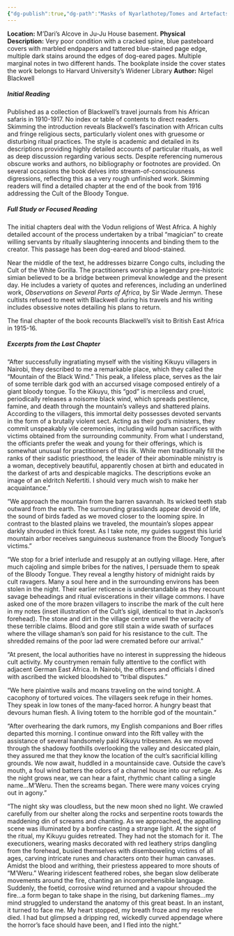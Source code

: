 ```yaml
---
{"dg-publish":true,"dg-path":"Masks of Nyarlathotep/Tomes and Artefacts/New York/Africa's Dark Sects.md","permalink":"/masks-of-nyarlathotep/tomes-and-artefacts/new-york/africa-s-dark-sects/","tags":["TTRPG/Games/MoN"]}
---
```


**Location:** M’Dari’s Alcove in Ju-Ju House basement.
**Physical Description:** Very poor condition with a cracked spine, blue pasteboard covers with marbled endpapers and tattered blue-stained page edge, multiple dark stains around the edges of dog-eared pages. Multiple marginal notes in two different hands. The bookplate inside the cover states the work belongs to Harvard University’s Widener Library
**Author:** Nigel Blackwell

##### Initial Reading 
Published as a collection of Blackwell’s travel journals from his African safaris in 1910-1917. No index or table of contents to direct readers. Skimming the introduction reveals Blackwell’s fascination with African cults and fringe religious sects, particularly violent ones with gruesome or disturbing ritual practices. The style is academic and detailed in its descriptions providing highly detailed accounts of particular rituals, as well as deep discussion regarding various sects. Despite referencing numerous obscure works and authors, no bibliography or footnotes are provided. On several occasions the book delves into stream-of-consciousness digressions, reflecting this as a very rough unfinished work. Skimming readers will find a detailed chapter at the end of the book from 1916 addressing the Cult of the Bloody Tongue.

##### Full Study or Focused Reading
The initial chapters deal with the Vodun religions of West Africa. A highly detailed account of the process undertaken by a tribal “magician” to create willing servants by ritually slaughtering innocents and binding them to the creator. This passage has been dog-eared and blood-stained.

Near the middle of the text, he addresses bizarre Congo cults, including the Cult of the White Gorilla. The practitioners worship a legendary pre-historic simian believed to be a bridge between primeval knowledge and the present day. He includes a variety of quotes and references, including an underlined work, _Observations on Several Parts of Africa_, by Sir Wade Jermyn. These cultists refused to meet with Blackwell during his travels and his writing includes obsessive notes detailing his plans to return.

The final chapter of the book recounts Blackwell’s visit to British East Africa in 1915-16.

##### Excerpts from the Last Chapter
“After successfully ingratiating myself with the visiting Kikuyu villagers in Nairobi, they described to me a remarkable place, which they called the “Mountain of the Black Wind.” This peak, a lifeless place, serves as the lair of some terrible dark god with an accursed visage composed entirely of a giant bloody tongue. To the Kikuyu, this “god” is merciless and cruel, periodically releases a noisome black wind, which spreads pestilence, famine, and death through the mountain’s valleys and shattered plains. According to the villagers, this immortal deity possesses devoted servants in the form of a brutally violent sect. Acting as their god’s ministers, they commit unspeakably vile ceremonies, including wild human sacrifices with victims obtained from the surrounding community. From what I understand, the officiants prefer the weak and young for their offerings, which is somewhat unusual for practitioners of this ilk. While men traditionally fill the ranks of their sadistic priesthood, the leader of their abominable ministry is a woman, deceptively beautiful, apparently chosen at birth and educated in the darkest of arts and despicable magicks. The descriptions evoke an image of an eldritch Nefertiti. I should very much wish to make her acquaintance.”

“We approach the mountain from the barren savannah. Its wicked teeth stab outward from the earth. The surrounding grasslands appear devoid of life, the sound of birds faded as we moved closer to the looming spire. In contrast to the blasted plains we traveled, the mountain’s slopes appear darkly shrouded in thick forest. As I take note, my guides suggest this lurid mountain arbor receives sanguineous sustenance from the Bloody Tongue’s victims.”

“We stop for a brief interlude and resupply at an outlying village. Here, after much cajoling and simple bribes for the natives, I persuade them to speak of the Bloody Tongue. They reveal a lengthy history of midnight raids by cult ravagers. Many a soul here and in the surrounding environs has been stolen in the night. Their earlier reticence is understandable as they recount savage beheadings and ritual eviscerations in their village commons. I have asked one of the more brazen villagers to inscribe the mark of the cult here in my notes (inset illustration of the Cult’s sigil, identical to that in Jackson’s forehead). The stone and dirt in the village centre unveil the veracity of these terrible claims. Blood and gore still stain a wide swath of surfaces where the village shaman’s son paid for his resistance to the cult. The shredded remains of the poor lad were cremated before our arrival.”

“At present, the local authorities have no interest in suppressing the hideous cult activity. My countrymen remain fully attentive to the conflict with adjacent German East Africa. In Nairobi, the officers and officials I dined with ascribed the wicked bloodshed to “tribal disputes.”

“We here plaintive wails and moans traveling on the wind tonight. A cacophony of tortured voices. The villagers seek refuge in their homes. They speak in low tones of the many-faced horror. A hungry beast that devours human flesh. A living totem to the horrible god of the mountain.”

“After overhearing the dark rumors, my English companions and Boer rifles departed this morning. I continue onward into the Rift valley with the assistance of several handsomely paid Kikuyu tribesmen. As we moved through the shadowy foothills overlooking the valley and desiccated plain, they assured me that they know the location of the cult’s sacrificial killing grounds. We now await, huddled in a mountainside cave. Outside the cave’s mouth, a foul wind batters the odors of a charnel house into our refuge. As the night grows near, we can hear a faint, rhythmic chant calling a single name…M’Weru. Then the screams began. There were many voices crying out in agony.”

“The night sky was cloudless, but the new moon shed no light. We crawled carefully from our shelter along the rocks and serpentine roots towards the maddening din of screams and chanting. As we approached, the appalling scene was illuminated by a bonfire casting a strange light. At the sight of the ritual, my Kikuyu guides retreated. They had not the stomach for it. The executioners, wearing masks decorated with red leathery strips dangling from the forehead, busied themselves with disemboweling victims of all ages, carving intricate runes and characters onto their human canvases. Amidst the blood and writhing, their priestess appeared to more shouts of “M’Weru.” Wearing iridescent feathered robes, she began slow deliberate movements around the fire, chanting an incomprehensible language. Suddenly, the foetid, corrosive wind returned and a vapour shrouded the fire…a form began to take shape in the rising, but darkening flames…my mind struggled to understand the anatomy of this great beast. In an instant, it turned to face me. My heart stopped, my breath froze and my resolve died. I had but glimpsed a dripping red, wickedly curved appendage where the horror’s face should have been, and I fled into the night.”